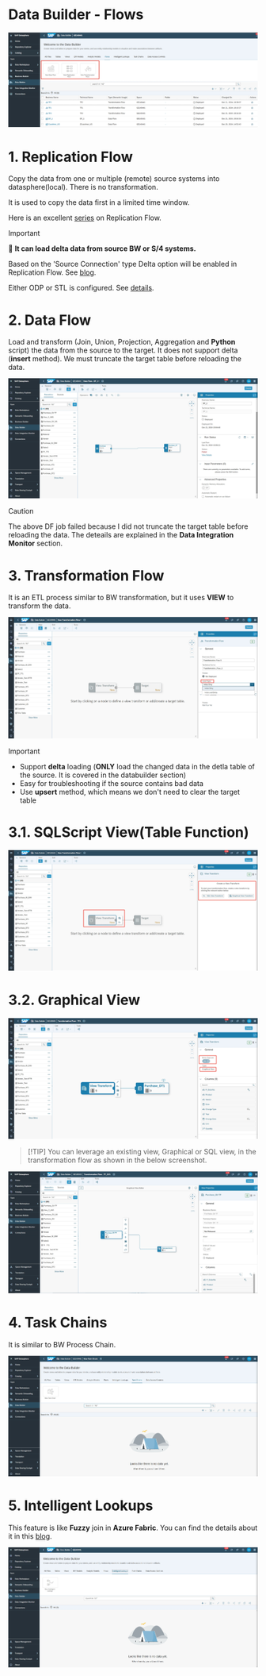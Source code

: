 #  Data Builder - Flows

![alt text](/DataBuilder/images/Flows.png?raw=true)

# 1. Replication Flow 

Copy the data from one or multiple (remote) source systems into datasphere(local). There is no transformation.

It is used to copy the data first in a limited time window.

Here is an excellent [series](https://community.sap.com/t5/technology-blogs-by-sap/replication-flow-blog-series-part-1-overview/ba-p/13581472) on Replication Flow.


> [!IMPORTANT] 
>🚩  **It can load delta data from source BW or S/4 systems.**
>
> Based on the 'Source Connection' type Delta option will be enabled in Replication Flow. See [blog](https://community.sap.com/t5/technology-blogs-by-members/sap-datasphere-replication-flow-delta-functionality/ba-p/13927903).
>
> Either ODP or STL is configured. See [details](https://github.com/SAP-samples/teched2022-DA281/blob/main/exercises/dd3/README.md).



# 2. Data Flow 

Load and transform (Join, Union, Projection, Aggregation and **Python** script) the data from the source to the target. It does not support delta (**insert** method). We must truncate the target table before reloading the data.

![alt text](/DataBuilder/images/Flow_DF.png?raw=true)

> [!CAUTION]
> The above DF job failed because I did not truncate the target table before reloading the data. The deteails are explained in the **Data Integration Monitor** section.

# 3. Transformation Flow 

It is an ETL process similar to BW transformation, but it uses **VIEW** to transform the data.

![alt text](/DataBuilder/images/Flow_TF1.png?raw=true)

> [!IMPORTANT] 
> - Support **delta** loading (**ONLY** load the changed data in the detla table of the source. It is covered in the databuilder section)  
> - Easy for troubleshooting if the source contains bad data
> - Use **upsert** method, which means we don't need to clear the target table

# 3.1. SQLScript View(Table Function)

![alt text](/DataBuilder/images/Flow_TF2.png?raw=true)

# 3.2. Graphical View

![alt text](/DataBuilder/images/Flow_GV1.png?raw=true)
>  [!TIP]
> You can leverage an existing view, Graphical or SQL view, in the transformation flow as shown in the below screenshot.

![alt text](/DataBuilder/images/Flow_GV2.png?raw=true)

# 4. Task Chains

It is similar to BW Process Chain. 

![alt text](/DataBuilder/images/Flow_TaskChains.png?raw=true)

# 5. Intelligent Lookups

This feature is like **Fuzzy** join in **Azure Fabric**. You can find the details about it in this [blog]( https://community.sap.com/t5/technology-blogs-by-sap/sap-datasphere-intelligent-lookup-series-what-is-a-fuzzy-match-and-why/ba-p/13558732).

![alt text](/DataBuilder/images/Flow_InetLookups.png?raw=true)


